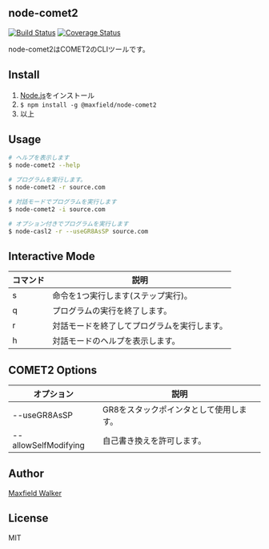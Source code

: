 ## node-comet2

[![Build Status](https://travis-ci.org/node-casl2-comet2/node-comet2.svg?branch=master)](https://travis-ci.org/node-casl2-comet2/node-comet2)
[![Coverage Status](https://coveralls.io/repos/github/node-casl2-comet2/node-comet2/badge.svg?branch=master)](https://coveralls.io/github/node-casl2-comet2/node-comet2?branch=master)

node-comet2はCOMET2のCLIツールです。

## Install
1. [Node.js](https://nodejs.org/ja/)をインストール
1. `$ npm install -g @maxfield/node-comet2`
1. 以上


## Usage
```bash
# ヘルプを表示します
$ node-comet2 --help

# プログラムを実行します。
$ node-comet2 -r source.com

# 対話モードでプログラムを実行します
$ node-comet2 -i source.com

# オプション付きでプログラムを実行します
$ node-casl2 -r --useGR8AsSP source.com
```


## Interactive Mode

|  コマンド | 説明 |
|  ------ | ------ |
|  s | 命令を1つ実行します(ステップ実行)。 |
|  q | プログラムの実行を終了します。 |
|  r | 対話モードを終了してプログラムを実行します。 |
|  h | 対話モードのヘルプを表示します。 |


## COMET2 Options

|  オプション | 説明 |
|  ------ | ------ |
|  --useGR8AsSP | GR8をスタックポインタとして使用します。 |
|  --allowSelfModifying | 自己書き換えを許可します。 |


## Author
[Maxfield Walker](https://github.com/MaxfieldWalker)

## License
MIT
